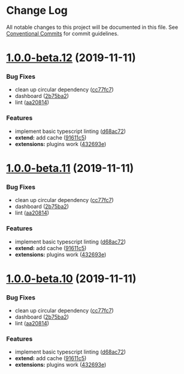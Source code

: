 # Change Log

All notable changes to this project will be documented in this file.
See [Conventional Commits](https://conventionalcommits.org) for commit guidelines.

# [1.0.0-beta.12](https://github.com/fiction-com/factor/compare/v1.0.0-beta.9...v1.0.0-beta.12) (2019-11-11)


### Bug Fixes

* clean up circular dependency ([cc77fc7](https://github.com/fiction-com/factor/commit/cc77fc7fe87a52ba1a9cd5303cbb0c9015a0ae52))
* dashboard ([2b75ba2](https://github.com/fiction-com/factor/commit/2b75ba224f0d3c310960d2ae72ff61a82124a90b))
* lint ([aa20814](https://github.com/fiction-com/factor/commit/aa208140db31d42b6fe69b7056a2844f0a78b853))


### Features

* implement basic typescript linting ([d68ac72](https://github.com/fiction-com/factor/commit/d68ac72d72b93712a55269b3bd71a0d0e741b519))
* **extend:** add cache ([91611c5](https://github.com/fiction-com/factor/commit/91611c5c10576f6ec7381406b4468483c565610d))
* **extensions:** plugins work ([432693e](https://github.com/fiction-com/factor/commit/432693ed993e6a55a24c672186b4988cc120aaf0))





# [1.0.0-beta.11](https://github.com/fiction-com/factor/compare/v1.0.0-beta.9...v1.0.0-beta.11) (2019-11-11)


### Bug Fixes

* clean up circular dependency ([cc77fc7](https://github.com/fiction-com/factor/commit/cc77fc7fe87a52ba1a9cd5303cbb0c9015a0ae52))
* dashboard ([2b75ba2](https://github.com/fiction-com/factor/commit/2b75ba224f0d3c310960d2ae72ff61a82124a90b))
* lint ([aa20814](https://github.com/fiction-com/factor/commit/aa208140db31d42b6fe69b7056a2844f0a78b853))


### Features

* implement basic typescript linting ([d68ac72](https://github.com/fiction-com/factor/commit/d68ac72d72b93712a55269b3bd71a0d0e741b519))
* **extend:** add cache ([91611c5](https://github.com/fiction-com/factor/commit/91611c5c10576f6ec7381406b4468483c565610d))
* **extensions:** plugins work ([432693e](https://github.com/fiction-com/factor/commit/432693ed993e6a55a24c672186b4988cc120aaf0))





# [1.0.0-beta.10](https://github.com/fiction-com/factor/compare/v1.0.0-beta.9...v1.0.0-beta.10) (2019-11-11)


### Bug Fixes

* clean up circular dependency ([cc77fc7](https://github.com/fiction-com/factor/commit/cc77fc7fe87a52ba1a9cd5303cbb0c9015a0ae52))
* dashboard ([2b75ba2](https://github.com/fiction-com/factor/commit/2b75ba224f0d3c310960d2ae72ff61a82124a90b))
* lint ([aa20814](https://github.com/fiction-com/factor/commit/aa208140db31d42b6fe69b7056a2844f0a78b853))


### Features

* implement basic typescript linting ([d68ac72](https://github.com/fiction-com/factor/commit/d68ac72d72b93712a55269b3bd71a0d0e741b519))
* **extend:** add cache ([91611c5](https://github.com/fiction-com/factor/commit/91611c5c10576f6ec7381406b4468483c565610d))
* **extensions:** plugins work ([432693e](https://github.com/fiction-com/factor/commit/432693ed993e6a55a24c672186b4988cc120aaf0))
